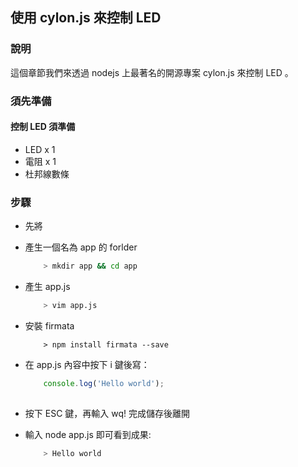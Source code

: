 ## 使用 cylon.js 來控制 LED

### 說明

這個章節我們來透過 nodejs 上最著名的開源專案 cylon.js 來控制 LED 。

### 須先準備

#### 控制 LED 須準備
* LED x 1
* 電阻 x 1
* 杜邦線數條


### 步驟

* 先將

* 產生一個名為 app 的 forlder
    ``` bash
        > mkdir app && cd app
    ```

* 產生 app.js 
    ``` bash
        > vim app.js
    ```
    
* 安裝 firmata
    ```
        > npm install firmata --save
    ```
    
* 在 app.js 內容中按下 i 鍵後寫：
    ``` js
        console.log('Hello world');
        
    ```
* 按下 ESC 鍵，再輸入 wq! 完成儲存後離開
* 輸入 node app.js 即可看到成果:
    ``` bash
        > Hello world
    ```

    

        

    